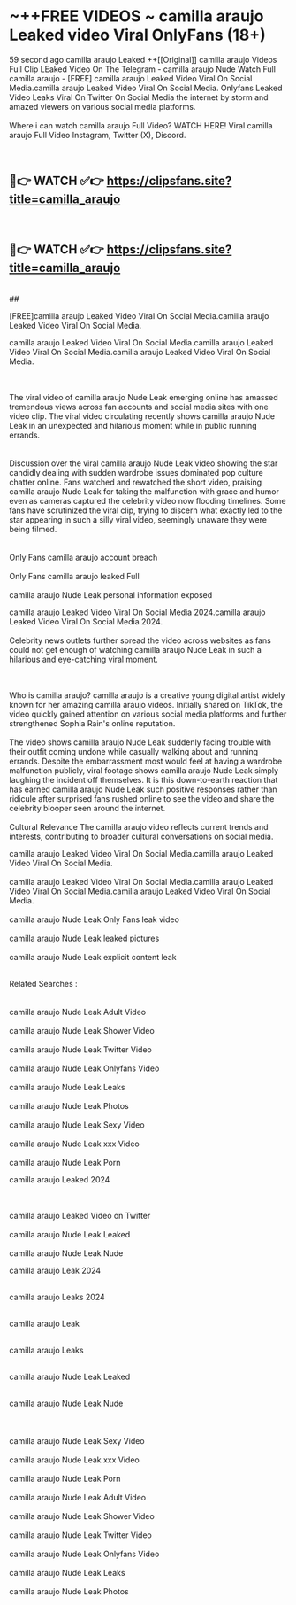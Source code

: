 # ~++FREE VIDEOS ~ camilla araujo Leaked video Viral OnlyFans (18+)<br>


59 second ago camilla araujo Leaked ++[[Original]] camilla araujo Videos Full Clip LEaked Video On The Telegram  - camilla araujo Nude  Watch Full camilla araujo - [FREE] camilla araujo Leaked Video Viral On Social Media.camilla araujo Leaked Video Viral On Social Media.   Onlyfans Leaked Video Leaks Viral On Twitter On Social Media the internet by storm and amazed viewers on various social media platforms. <br><br>
Where i can watch camilla araujo Full Video? WATCH HERE! Viral camilla araujo Full Video Instagram, Twitter (X), Discord. <br>


 <br>

##  🔴👉 WATCH ✅👉  <a href="https://clipsfans.site?title=camilla_araujo&ref=git">https://clipsfans.site?title=camilla_araujo</a> <br>
  <br>

##  🔴👉 WATCH ✅👉  <a href="https://clipsfans.site?title=camilla_araujo&ref=git">https://clipsfans.site?title=camilla_araujo</a> <br>
  <br>
  ##



[FREE]camilla araujo Leaked Video Viral On Social Media.camilla araujo Leaked Video Viral On Social Media. <br>

camilla araujo Leaked Video Viral On Social Media.camilla araujo Leaked Video Viral On Social Media.camilla araujo Leaked Video Viral On Social Media. <br>


  <br>

  <br>
The viral video of camilla araujo Nude Leak emerging online has amassed tremendous views across fan accounts and social media sites with one video clip. The viral video circulating recently shows camilla araujo Nude Leak in an unexpected and hilarious moment while in public running errands.<br>
<br>


<br>
Discussion over the viral camilla araujo Nude Leak video showing the star candidly dealing with sudden wardrobe issues dominated pop culture chatter online. Fans watched and rewatched the short video, praising camilla araujo Nude Leak for taking the malfunction with grace and humor even as cameras captured the celebrity video now flooding timelines. Some fans have scrutinized the viral clip, trying to discern what exactly led to the star appearing in such a silly viral video, seemingly unaware they were being filmed.<br>
<br>
<br> 
Only Fans camilla araujo account breach<br>
<br>
Only Fans camilla araujo leaked Full <br>
<br>
camilla araujo Nude Leak personal information exposed<br>

camilla araujo Leaked Video Viral On Social Media 2024.camilla araujo Leaked Video Viral On Social Media 2024. <br>
<br>
Celebrity news outlets further spread the video across websites as fans could not get enough of watching camilla araujo Nude Leak in such a hilarious and eye-catching viral moment.<br>
<br>

<br>
Who is camilla araujo? camilla araujo is a creative young digital artist widely known for her amazing camilla araujo videos. Initially shared on TikTok, the video quickly gained attention on various social media platforms and further strengthened Sophia Rain's online reputation.<br>
<br>
The video shows camilla araujo Nude Leak suddenly facing trouble with their outfit coming undone while casually walking about and running errands. Despite the embarrassment most would feel at having a wardrobe malfunction publicly, viral footage shows camilla araujo Nude Leak simply laughing the incident off themselves. It is this down-to-earth reaction that has earned camilla araujo Nude Leak such positive responses rather than ridicule after surprised fans rushed online to see the video and share the celebrity blooper seen around the internet.<br>
<br>
Cultural Relevance The camilla araujo video reflects current trends and interests, contributing to broader cultural conversations on social media.<br>

camilla araujo Leaked Video Viral On Social Media.camilla araujo Leaked Video Viral On Social Media.<br>
<br>
camilla araujo Leaked Video Viral On Social Media.camilla araujo Leaked Video Viral On Social Media.camilla araujo Leaked Video Viral On Social Media.<br>
<br>
camilla araujo Nude Leak Only Fans leak video<br>
<br>
camilla araujo Nude Leak leaked pictures<br>
<br>
camilla araujo Nude Leak explicit content leak<br>


<br>
Related Searches :<br>
<br>

<br>
camilla araujo Nude Leak Adult Video<br>
<br>
camilla araujo Nude Leak Shower Video<br>
<br>
camilla araujo Nude Leak Twitter Video<br>
<br>
camilla araujo Nude Leak Onlyfans Video<br>
<br>
camilla araujo Nude Leak Leaks<br>
<br>
camilla araujo Nude Leak Photos<br>

<br>
camilla araujo Nude Leak Sexy Video<br>
<br>
camilla araujo Nude Leak xxx Video<br>
<br>
camilla araujo Nude Leak Porn<br>

camilla araujo  Leaked 2024 <br> <br>
<br>

camilla araujo Leaked Video on Twitter <br>
<br>
camilla araujo Nude Leak Leaked<br>
<br>
camilla araujo Nude Leak Nude<br>


camilla araujo  Leak 2024 <br> <br>



camilla araujo  Leaks 2024 <br> <br>



 
camilla araujo  Leak<br> <br>



camilla araujo  Leaks<br> <br>


camilla araujo Nude Leak Leaked<br> <br>

camilla araujo Nude Leak Nude<br> <br>
<br> <br>
camilla araujo Nude Leak Sexy Video
<br> <br>
camilla araujo Nude Leak xxx Video
<br> <br>
camilla araujo Nude Leak Porn
<br> <br>
camilla araujo Nude Leak Adult Video
<br> <br>
camilla araujo Nude Leak Shower Video
<br> <br>
camilla araujo Nude Leak Twitter Video
<br> <br>
camilla araujo Nude Leak Onlyfans Video
<br> <br>
camilla araujo Nude Leak Leaks
<br> <br>
camilla araujo Nude Leak Photos






</p>




 



</p>










